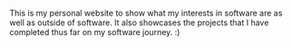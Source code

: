 This is my personal website to show what my interests in software are as well as outside of software. It also showcases the projects that I have completed thus far on my software journey. :)
